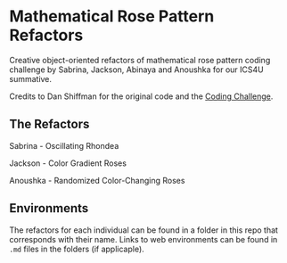 # Mathematical Rose Pattern Refactors
Creative object-oriented refactors of mathematical rose pattern coding challenge by Sabrina, Jackson, Abinaya and Anoushka for our ICS4U summative.

Credits to Dan Shiffman for the original code and the [Coding Challenge](https://thecodingtrain.com/CodingChallenges/055-roses.html).

## The Refactors
Sabrina - Oscillating Rhondea

Jackson - Color Gradient Roses

Anoushka - Randomized Color-Changing Roses


## Environments
The refactors for each individual can be found in a folder in this repo that corresponds with their name. Links to web environments can be found in `.md` files in the folders (if applicaple).
